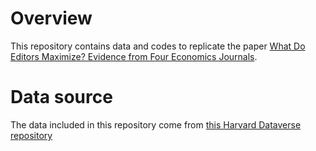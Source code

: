 
# Overview 

This repository contains data and codes to replicate the paper [What Do Editors Maximize? Evidence from Four Economics Journals](https://direct.mit.edu/rest/article/102/1/195/58558/What-Do-Editors-Maximize-Evidence-from-Four). 


# Data source

The data included in this repository come from [this Harvard Dataverse repository](https://dataverse.harvard.edu/dataset.xhtml?persistentId=doi:10.7910/DVN/9SUPHG)
